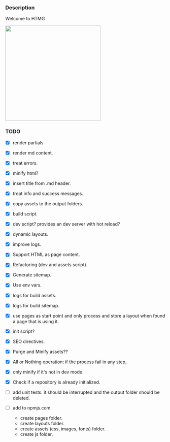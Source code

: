 ### Description

Welcome to HTMG

<img src="https://github.com/user-attachments/assets/6936fffa-cead-4d9a-a68d-d4e71ca39e83" width="300"/>


### TODO

  - [x] render partials 
  - [x] render md content.
  - [x] treat errors.
  - [x] minify html?
  - [x] insert title from .md header.
  - [x] treat info and success messages.
  - [x] copy assets to the output folders.
  - [x] build script.
  - [x] dev script? provides an dev server with hot reload?
  - [x] dynamic layouts.
  - [x] improve logs.
  - [x] Support HTML as page content.
  - [x] Refactoring (dev and assets script).
  - [x] Generate sitemap.
  - [x] Use env vars.
  - [x] logs for build assets.
  - [x] logs for build sitemap.
  - [x] use pages as start point and only process and store a layout when found a page that is using it.
  - [x] init script?

  - [x] SEO directives.
  - [x] Purge and Minify assets??
  - [x] All or Nothing operation: if the process fail in any step,
  - [x] only minify if it's not in dev mode.
  - [x] Check if a repository is already initialized.
  - [ ] add unit tests.
        it should be interrupted and the output folder should be deleted.
        
  - [ ] add to npmjs.com.
    - create pages folder.
    - create layouts folder.
    - create assets (css, images, fonts) folder.
    - create js folder.


